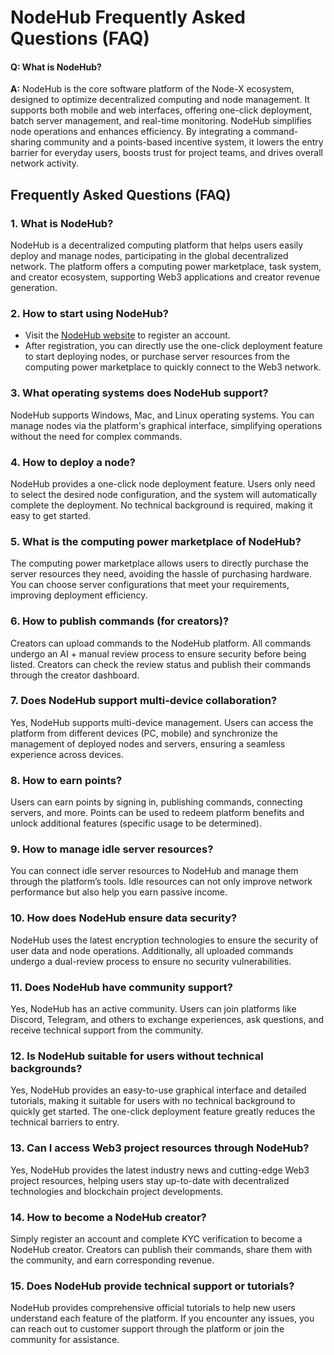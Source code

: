 # NodeHub Frequently Asked Questions (FAQ)

#### Q: What is NodeHub?

**A:** NodeHub is the core software platform of the Node-X ecosystem, designed to optimize decentralized computing and node management. It supports both mobile and web interfaces, offering one-click deployment, batch server management, and real-time monitoring. NodeHub simplifies node operations and enhances efficiency. By integrating a command-sharing community and a points-based incentive system, it lowers the entry barrier for everyday users, boosts trust for project teams, and drives overall network activity.

## Frequently Asked Questions (FAQ)

### 1. What is NodeHub?

NodeHub is a decentralized computing platform that helps users easily deploy and manage nodes, participating in the global decentralized network. The platform offers a computing power marketplace, task system, and creator ecosystem, supporting Web3 applications and creator revenue generation.

### 2. How to start using NodeHub?

* Visit the [NodeHub website](https://hub.node-x.xyz/) to register an account.
* After registration, you can directly use the one-click deployment feature to start deploying nodes, or purchase server resources from the computing power marketplace to quickly connect to the Web3 network.

### 3. What operating systems does NodeHub support?

NodeHub supports Windows, Mac, and Linux operating systems. You can manage nodes via the platform's graphical interface, simplifying operations without the need for complex commands.

### 4. How to deploy a node?

NodeHub provides a one-click node deployment feature. Users only need to select the desired node configuration, and the system will automatically complete the deployment. No technical background is required, making it easy to get started.

### 5. What is the computing power marketplace of NodeHub?

The computing power marketplace allows users to directly purchase the server resources they need, avoiding the hassle of purchasing hardware. You can choose server configurations that meet your requirements, improving deployment efficiency.

### 6. How to publish commands (for creators)?

Creators can upload commands to the NodeHub platform. All commands undergo an AI + manual review process to ensure security before being listed. Creators can check the review status and publish their commands through the creator dashboard.

### 7. Does NodeHub support multi-device collaboration?

Yes, NodeHub supports multi-device management. Users can access the platform from different devices (PC, mobile) and synchronize the management of deployed nodes and servers, ensuring a seamless experience across devices.

### 8. How to earn points?

Users can earn points by signing in, publishing commands, connecting servers, and more. Points can be used to redeem platform benefits and unlock additional features (specific usage to be determined).

### 9. How to manage idle server resources?

You can connect idle server resources to NodeHub and manage them through the platform’s tools. Idle resources can not only improve network performance but also help you earn passive income.

### 10. How does NodeHub ensure data security?

NodeHub uses the latest encryption technologies to ensure the security of user data and node operations. Additionally, all uploaded commands undergo a dual-review process to ensure no security vulnerabilities.

### 11. Does NodeHub have community support?

Yes, NodeHub has an active community. Users can join platforms like Discord, Telegram, and others to exchange experiences, ask questions, and receive technical support from the community.

### 12. Is NodeHub suitable for users without technical backgrounds?

Yes, NodeHub provides an easy-to-use graphical interface and detailed tutorials, making it suitable for users with no technical background to quickly get started. The one-click deployment feature greatly reduces the technical barriers to entry.

### 13. Can I access Web3 project resources through NodeHub?

Yes, NodeHub provides the latest industry news and cutting-edge Web3 project resources, helping users stay up-to-date with decentralized technologies and blockchain project developments.

### 14. How to become a NodeHub creator?

Simply register an account and complete KYC verification to become a NodeHub creator. Creators can publish their commands, share them with the community, and earn corresponding revenue.

### 15. Does NodeHub provide technical support or tutorials?

NodeHub provides comprehensive official tutorials to help new users understand each feature of the platform. If you encounter any issues, you can reach out to customer support through the platform or join the community for assistance.
